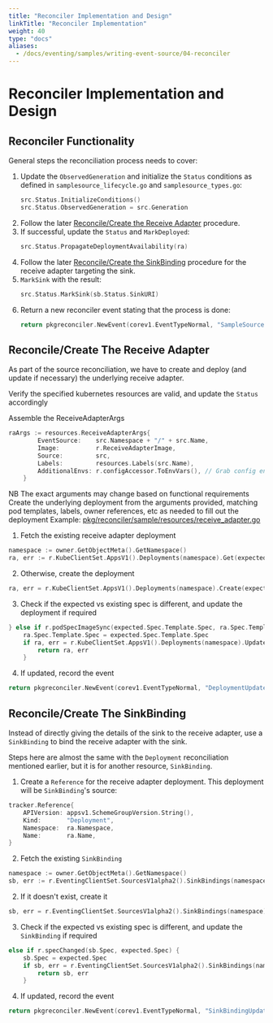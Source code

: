 ```yaml
---
title: "Reconciler Implementation and Design"
linkTitle: "Reconciler Implementation"
weight: 40
type: "docs"
aliases:
  - /docs/eventing/samples/writing-event-source/04-reconciler
---
```


# Reconciler Implementation and Design

## Reconciler Functionality

General steps the reconciliation process needs to cover:

1. Update the `ObservedGeneration` and initialize the `Status` conditions as defined in `samplesource_lifecycle.go` and `samplesource_types.go`:
    ```go
    src.Status.InitializeConditions()
    src.Status.ObservedGeneration = src.Generation
    ```
1. Follow the later [Reconcile/Create the Receive Adapter](#reconcilecreate-the-receive-adapter) procedure.
1. If successful, update the `Status` and `MarkDeployed`:
    ```go
    src.Status.PropagateDeploymentAvailability(ra)
    ```
1. Follow the later [Reconcile/Create the SinkBinding](#reconcilecreate-the-sinkbinding) procedure for the receive adapter targeting the sink.
1. `MarkSink` with the result:
    ```go
    src.Status.MarkSink(sb.Status.SinkURI)
    ```
1. Return a new reconciler event stating that the process is done:
    ```go
    return pkgreconciler.NewEvent(corev1.EventTypeNormal, "SampleSourceReconciled", "SampleSource reconciled: \"%s/%s\"", namespace, name)
    ```

## Reconcile/Create The Receive Adapter
As part of the source reconciliation, we have to create and deploy
(and update if necessary) the underlying receive adapter.

Verify the specified kubernetes resources are valid, and update the `Status` accordingly

Assemble the ReceiveAdapterArgs
```go
raArgs := resources.ReceiveAdapterArgs{
		EventSource:    src.Namespace + "/" + src.Name,
        Image:          r.ReceiveAdapterImage,
        Source:         src,
        Labels:         resources.Labels(src.Name),
        AdditionalEnvs: r.configAccessor.ToEnvVars(), // Grab config envs for tracing/logging/metrics
	}
```
NB The exact arguments may change based on functional requirements
Create the underlying deployment from the arguments provided, matching pod templates, labels, owner references, etc as needed to fill out the deployment
Example: [pkg/reconciler/sample/resources/receive_adapter.go](https://github.com/knative-sandbox/sample-source/blob/main/pkg/reconciler/sample/resources/receive_adapter.go)

1. Fetch the existing receive adapter deployment
```go
namespace := owner.GetObjectMeta().GetNamespace()
ra, err := r.KubeClientSet.AppsV1().Deployments(namespace).Get(expected.Name, metav1.GetOptions{})
```
2. Otherwise, create the deployment
```go
ra, err = r.KubeClientSet.AppsV1().Deployments(namespace).Create(expected)
```
3. Check if the expected vs existing spec is different, and update the deployment if required
```go
} else if r.podSpecImageSync(expected.Spec.Template.Spec, ra.Spec.Template.Spec) {
    ra.Spec.Template.Spec = expected.Spec.Template.Spec
    if ra, err = r.KubeClientSet.AppsV1().Deployments(namespace).Update(ra); err != nil {
        return ra, err
    }
```
4. If updated, record the event
```go
return pkgreconciler.NewEvent(corev1.EventTypeNormal, "DeploymentUpdated", "updated deployment: \"%s/%s\"", namespace, name)
```

## Reconcile/Create The SinkBinding
Instead of directly giving the details of the sink to the receive adapter, use a `SinkBinding` to bind the receive adapter with the sink.

Steps here are almost the same with the `Deployment` reconciliation mentioned earlier, but it is for another resource, `SinkBinding`.

1. Create a `Reference` for the receive adapter deployment. This deployment will be `SinkBinding`'s source:
```go
tracker.Reference{
    APIVersion: appsv1.SchemeGroupVersion.String(),
    Kind:       "Deployment",
    Namespace:  ra.Namespace,
    Name:       ra.Name,
}
```
2. Fetch the existing `SinkBinding`
```go
namespace := owner.GetObjectMeta().GetNamespace()
sb, err := r.EventingClientSet.SourcesV1alpha2().SinkBindings(namespace).Get(expected.Name, metav1.GetOptions{})
```
2. If it doesn't exist, create it
```go
sb, err = r.EventingClientSet.SourcesV1alpha2().SinkBindings(namespace).Create(expected)
```
3. Check if the expected vs existing spec is different, and update the `SinkBinding` if required
```go
else if r.specChanged(sb.Spec, expected.Spec) {
    sb.Spec = expected.Spec
    if sb, err = r.EventingClientSet.SourcesV1alpha2().SinkBindings(namespace).Update(sb); err != nil {
        return sb, err
    }
```
4. If updated, record the event
```go
return pkgreconciler.NewEvent(corev1.EventTypeNormal, "SinkBindingUpdated", "updated SinkBinding: \"%s/%s\"", namespace, name)
```

